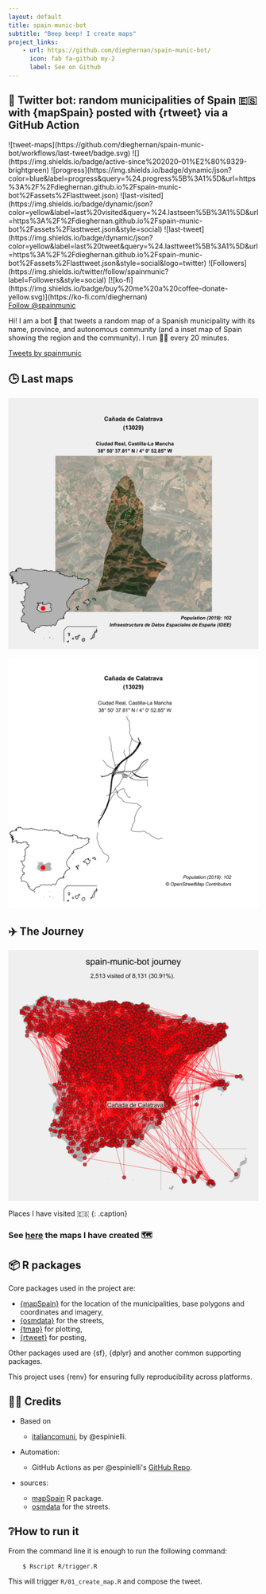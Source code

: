 ```yaml
---
layout: default
title: spain-munic-bot
subtitle: "Beep beep! I create maps"
project_links:
    - url: https://github.com/dieghernan/spain-munic-bot/
      icon: fab fa-github my-2
      label: See on Github
---
```


## 🤖 Twitter bot: random municipalities of Spain 🇪🇸 with {mapSpain} posted with {rtweet} via a GitHub Action

<div markdown="1" class="badges">
![tweet-maps](https://github.com/dieghernan/spain-munic-bot/workflows/last-tweet/badge.svg)
![](https://img.shields.io/badge/active-since%202020–01%E2%80%9329-brightgreen)
![progress](https://img.shields.io/badge/dynamic/json?color=blue&label=progress&query=%24.progress%5B%3A1%5D&url=https%3A%2F%2Fdieghernan.github.io%2Fspain-munic-bot%2Fassets%2Flasttweet.json)
![last-visited](https://img.shields.io/badge/dynamic/json?color=yellow&label=last%20visited&query=%24.lastseen%5B%3A1%5D&url=https%3A%2F%2Fdieghernan.github.io%2Fspain-munic-bot%2Fassets%2Flasttweet.json&style=social)
![last-tweet](https://img.shields.io/badge/dynamic/json?color=yellow&label=last%20tweet&query=%24.lasttweet%5B%3A1%5D&url=https%3A%2F%2Fdieghernan.github.io%2Fspain-munic-bot%2Fassets%2Flasttweet.json&style=social&logo=twitter)
![Followers](https://img.shields.io/twitter/follow/spainmunic?label=Followers&style=social)
[![ko-fi](https://img.shields.io/badge/buy%20me%20a%20coffee-donate-yellow.svg)](https://ko-fi.com/dieghernan)
</div>


<div class="text-center my-3">
<a href="https://twitter.com/spainmunic?ref_src=twsrc%5Etfw" class="twitter-follow-button" data-size="large" data-show-count="false">Follow @spainmunic</a><script async src="https://platform.twitter.com/widgets.js" charset="utf-8"></script>
</div>


Hi! I am a bot 🤖 that tweets a random map of a Spanish municipality with its name, province, and autonomous community (and a inset map of Spain showing the region and the community). I run 🏃‍♀️ every 20 minutes.


<a class="twitter-timeline" data-height="550" href="https://twitter.com/spainmunic?ref_src=twsrc%5Etfw">Tweets by spainmunic</a> <script async src="https://platform.twitter.com/widgets.js" charset="utf-8"></script>

## 🕒 Last maps 

![satellite](/assets/img/munic-satellite.png)

![streets](/assets/img/munic-streets.png)

## ✈️ The Journey

![journey](/assets/img/journey.png)

Places I have visited 🇪🇸
{: .caption}

### See [here](https://dieghernan.github.io/spain-munic-bot/journey) the maps I have created 🗺

## 📦 R packages

Core packages used in the project are:

- [{mapSpain}](https://ropenspain.github.io/mapSpain/) for the location of the municipalities, base polygons and coordinates and imagery,
- [{osmdata}](https://docs.ropensci.org/osmdata/) for the streets,
- [{tmap}](https://mtennekes.github.io/tmap/) for plotting,
- [{rtweet}](https://docs.ropensci.org/rtweet/) for posting,

Other packages used are {sf}, {dplyr} and another common supporting packages. 

This project uses {renv} for ensuring fully reproducibility across platforms.

## 🙌🏻 Credits

-   Based on

    -   [italiancomuni](https://twitter.com/italiancomuni), by \@espinielli.

-   Automation:

    -   GitHub Actions as per \@espinielli's [GitHub Repo](https://github.com/espinielli/italian-comuni-bot).

-   sources:

    - [mapSpain](https://ropenspain.github.io/mapSpain/) R package.
    - [osmdata](https://docs.ropensci.org/osmdata/) for the streets.

## ❔How to run it

From the command line it is enough to run the following command:

        $ Rscript R/trigger.R

This will trigger `R/01_create_map.R` and compose the tweet.
